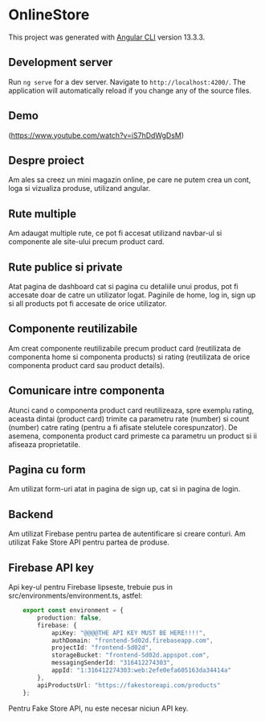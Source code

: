 # OnlineStore

This project was generated with [Angular CLI](https://github.com/angular/angular-cli) version 13.3.3.

## Development server

Run `ng serve` for a dev server. Navigate to `http://localhost:4200/`. The application will automatically reload if you change any of the source files.

## Demo
(https://www.youtube.com/watch?v=iS7hDdWgDsM)

## Despre proiect
Am ales sa creez un mini magazin online, pe care ne putem crea un cont, loga si vizualiza produse, utilizand angular.
## Rute multiple
Am adaugat multiple rute, ce pot fi accesat utilizand navbar-ul si componente ale site-ului precum product card.
## Rute publice si private
Atat pagina de dashboard cat si pagina cu detaliile unui produs, pot fi accesate doar de catre un utilizator logat.
Paginile de home, log in, sign up si all products pot fi accesate de orice utilizator.
## Componente reutilizabile
Am creat componente reutilizabile precum product card (reutilizata de componenta home si componenta products) si rating (reutilizata de orice componenta product card sau product details).
## Comunicare intre componenta
Atunci cand o componenta product card reutilizeaza, spre exemplu rating, aceasta dintai (product card) trimite ca parametru rate (number) si count (number) catre rating (pentru a fi afisate stelutele corespunzator).
De asemena, componenta product card primeste ca parametru un product si ii afiseaza proprietatile.
## Pagina cu form
Am utilizat form-uri atat in pagina de sign up, cat si in pagina de login.
## Backend
Am utilizat Firebase pentru partea de autentificare si creare conturi.
Am utilizat Fake Store API pentru partea de produse.
## Firebase API key
Api key-ul pentru Firebase lipseste, trebuie pus in src/environments/environment.ts, astfel:
```typescript
    export const environment = {
        production: false,
        firebase: {
            apiKey: "@@@@THE API KEY MUST BE HERE!!!!",
            authDomain: "frontend-5d02d.firebaseapp.com",
            projectId: "frontend-5d02d",
            storageBucket: "frontend-5d02d.appspot.com",
            messagingSenderId: "316412274303",
            appId: "1:316412274303:web:2efe0efa605163da34414a"
        },
        apiProductsUrl: "https://fakestoreapi.com/products"
    };
```
Pentru Fake Store API, nu este necesar niciun API key.